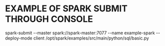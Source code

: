 # EXAMPLE OF SPARK SUBMIT THROUGH CONSOLE

spark-submit --master spark://spark-master:7077 --name example-spark --deploy-mode client
/opt/spark/examples/src/main/python/sql/basic.py